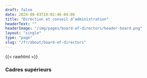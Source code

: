 ```yaml
---
draft: false
date: 2024-08-03T19:02:46-04:00
title: "Direction et conseil d’administration"
headerText: ""
headerImage: "/img/pages/board-of-directors/header-board.png"
layout: "single"
type: "page"
slug: "/fr/about/board-of-directors"
---
```


{{< rawhtml >}}

<section class="wrapper !bg-[#ffffff] ">
  <div class="container pt-10 xl:pt-10 lg:pt-10 md:pt-28 pb-6 xl:pb-10 lg:pb-10 md:pb-10">
    <div class="flex flex-wrap mx-[-15px] !mb-3">
      <div class="md:w-10/12 lg:w-full xl:w-10/12 xxl:w-9/12 w-full flex-[0_0_auto] px-[15px] max-w-full !mx-auto !text-center">
        <h3 class="text-[calc(1.305rem_+_0.66vw)] font-bold xl:text-[1.8rem] !leading-[1.3] mb-7 lg:!px-36 xl:!px-32">Cadres supérieurs</h3>
      </div>
      <!--/column -->
    </div>
    <!--/.row -->
    <div class="flex flex-wrap mx-[-15px] grid-view md:mx-[-20px] lg:mx-[-20px] xl:mx-[-25px] mt-[-40px] xl:mt-0 lg:mt-0">
      <div class="md:w-6/12 lg:w-3/12 xl:w-3/12 w-full flex-[0_0_auto] xl:px-[25px] lg:px-[20px] md:px-[20px] px-[15px] max-w-full md:mt-[40px] sm:mt-[40px] xsm:mt-[40px]">
        <div class="!relative">
          <div class="shape !rounded-[.4rem] !bg-[#fcf0f1] rellax xl:block lg:block md:block absolute" data-rellax-speed="0" style="bottom: -0.75rem; right: -0.75rem; width: 98%; height: 98%; z-index:0"></div>
          <div class="card">
            <figure class="card-img-top"></figure>
            <div class="card-body px-6 py-5">
              <h4 class="!mb-1">Vacant</h4>
              <p class="!mb-0 text-[.85rem]">Trésorier</p>
            </div>
            <!--/.card-body -->
          </div>
          <!-- /.card -->
        </div>
        <!-- /div -->
      </div>
      <!--/column -->
      <div class="md:w-6/12 lg:w-3/12 xl:w-3/12 w-full flex-[0_0_auto] xl:px-[25px] lg:px-[20px] md:px-[20px] px-[15px] max-w-full md:mt-[40px] sm:mt-[40px] xsm:mt-[40px]">
        <div class="!relative">
          <div class="shape !rounded-[.4rem] !bg-[#fcf0f1] rellax xl:block lg:block md:block absolute" data-rellax-speed="0" style="bottom: -0.75rem; right: -0.75rem; width: 98%; height: 98%; z-index:0"></div>
          <div class="card">
            <figure class="card-img-top"></figure>
            <div class="card-body px-6 py-5">
              <h4 class="!mb-1">Susan-Ann Craddock</h4>
              <p class="!mb-0 text-[.85rem]">Greffier</p>
            </div>
            <!--/.card-body -->
          </div>
          <!-- /.card -->
        </div>
        <!-- /div -->
      </div>
      <!--/column -->
      <div class="md:w-6/12 lg:w-3/12 xl:w-3/12 w-full flex-[0_0_auto] xl:px-[25px] lg:px-[20px] md:px-[20px] px-[15px] max-w-full md:mt-[40px] sm:mt-[40px] xsm:mt-[40px]">
        <div class="!relative">
          <div class="shape !rounded-[.4rem] !bg-[#fcf0f1] rellax xl:block lg:block md:block absolute" data-rellax-speed="0" style="bottom: -0.75rem; right: -0.75rem; width: 98%; height: 98%; z-index:0"></div>
          <div class="card">
            <figure class="card-img-top"></figure>
            <div class="card-body px-6 py-5">
              <h4 class="!mb-1">Vacant</h4>
              <p class="!mb-0 text-[.85rem]">Personne-ressource</p>
            </div>
            <!--/.card-body -->
          </div>
          <!-- /.card -->
        </div>
        <!-- /div -->
      </div>
      <!--/column -->
    </div>
    <!--/.row -->
  </div>
</section>
<!-- /section -->

<section class="wrapper !bg-[#ffffff] ">
  <div class="container pt-10 xl:pt-10 lg:pt-10 md:pt-28 pb-6 xl:pb-10 lg:pb-10 md:pb-10">
    <div class="flex flex-wrap mx-[-15px] !mb-3">
      <div class="md:w-10/12 lg:w-full xl:w-10/12 xxl:w-9/12 w-full flex-[0_0_auto] px-[15px] max-w-full !mx-auto !text-center">
        <h3 class="text-[calc(1.305rem_+_0.66vw)] font-bold xl:text-[1.8rem] !leading-[1.3] mb-7 lg:!px-36 xl:!px-32">Directeurs exécutifs</h3>
      </div>
      <!--/column -->
    </div>
    <!--/.row -->
    <div class="flex flex-wrap mx-[-15px] grid-view md:mx-[-20px] lg:mx-[-20px] xl:mx-[-25px] mt-[-40px] xl:mt-0 lg:mt-0">
      <div class="md:w-6/12 lg:w-3/12 xl:w-3/12 w-full flex-[0_0_auto] xl:px-[25px] lg:px-[20px] md:px-[20px] px-[15px] max-w-full md:mt-[40px] sm:mt-[40px] xsm:mt-[40px]">
        <div class="!relative">
          <div class="shape !rounded-[.4rem] !bg-[#fcf0f1] rellax xl:block lg:block md:block absolute" data-rellax-speed="0" style="bottom: -0.75rem; right: -0.75rem; width: 98%; height: 98%; z-index:0"></div>
          <div class="card">
            <figure class="card-img-top"></figure>
            <div class="card-body px-6 py-5">
              <h4 class="!mb-1">Vacant</h4>
              <p class="!mb-0 text-[.85rem]">Président du conseil d’administration</p>
            </div>
            <!--/.card-body -->
          </div>
          <!-- /.card -->
        </div>
        <!-- /div -->
      </div>
      <!--/column -->
      <div class="md:w-6/12 lg:w-3/12 xl:w-3/12 w-full flex-[0_0_auto] xl:px-[25px] lg:px-[20px] md:px-[20px] px-[15px] max-w-full md:mt-[40px] sm:mt-[40px] xsm:mt-[40px]">
        <div class="!relative">
          <div class="shape !rounded-[.4rem] !bg-[#fcf0f1] rellax xl:block lg:block md:block absolute" data-rellax-speed="0" style="bottom: -0.75rem; right: -0.75rem; width: 98%; height: 98%; z-index:0"></div>
          <div class="card">
            <figure class="card-img-top"></figure>
            <div class="card-body px-6 py-5">
              <h4 class="!mb-1">Vacant</h4>
              <p class="!mb-0 text-[.85rem]">Vice-président</p>
            </div>
            <!--/.card-body -->
          </div>
          <!-- /.card -->
        </div>
        <!-- /div -->
      </div>
      <!--/column -->
    </div>
    <!--/.row -->
  </div>
</section>
<!-- /section -->

<section class="wrapper !bg-[#ffffff] ">
  <div class="container pt-10 xl:pt-10 lg:pt-10 md:pt-28 pb-6 xl:pb-10 lg:pb-10 md:pb-10">
    <div class="flex flex-wrap mx-[-15px] !mb-3">
      <div class="md:w-10/12 lg:w-full xl:w-10/12 xxl:w-9/12 w-full flex-[0_0_auto] px-[15px] max-w-full !mx-auto !text-center">
        <h3 class="text-[calc(1.305rem_+_0.66vw)] font-bold xl:text-[1.8rem] !leading-[1.3] mb-7 lg:!px-36 xl:!px-32">Administrateurs généraux</h3>
      </div>
      <!--/column -->
    </div>
    <!--/.row -->
    <div class="flex flex-wrap mx-[-15px] grid-view md:mx-[-20px] lg:mx-[-20px] xl:mx-[-25px] mt-[-40px] xl:mt-0 lg:mt-0">
      <div class="md:w-6/12 lg:w-3/12 xl:w-3/12 w-full flex-[0_0_auto] xl:px-[25px] lg:px-[20px] md:px-[20px] px-[15px] max-w-full md:mt-[40px] sm:mt-[40px] xsm:mt-[40px]">
        <div class="!relative">
          <div class="shape !rounded-[.4rem] !bg-[#fcf0f1] rellax xl:block lg:block md:block absolute" data-rellax-speed="0" style="bottom: -0.75rem; right: -0.75rem; width: 98%; height: 98%; z-index:0"></div>
          <div class="card">
            <figure class="card-img-top"></figure>
            <div class="card-body px-6 py-5">
              <h4 class="!mb-1">Rev José M’Bala</h4>
              <p class="!mb-0 text-[.85rem]">Directeur</p>
            </div>
            <!--/.card-body -->
          </div>
          <!-- /.card -->
        </div>
        <!-- /div -->
      </div>
      <!--/column -->
      <div class="md:w-6/12 lg:w-3/12 xl:w-3/12 w-full flex-[0_0_auto] xl:px-[25px] lg:px-[20px] md:px-[20px] px-[15px] max-w-full md:mt-[40px] sm:mt-[40px] xsm:mt-[40px]">
        <div class="!relative">
          <div class="shape !rounded-[.4rem] !bg-[#fcf0f1] rellax xl:block lg:block md:block absolute" data-rellax-speed="0" style="bottom: -0.75rem; right: -0.75rem; width: 98%; height: 98%; z-index:0"></div>
          <div class="card">
            <figure class="card-img-top"></figure>
            <div class="card-body px-6 py-5">
              <h4 class="!mb-1">Josiah MacDonald</h4>
              <p class="!mb-0 text-[.85rem]">Directeur</p>
            </div>
            <!--/.card-body -->
          </div>
          <!-- /.card -->
        </div>
        <!-- /div -->
      </div>
      <!--/column -->
      <div class="md:w-6/12 lg:w-3/12 xl:w-3/12 w-full flex-[0_0_auto] xl:px-[25px] lg:px-[20px] md:px-[20px] px-[15px] max-w-full md:mt-[40px] sm:mt-[40px] xsm:mt-[40px]">
        <div class="!relative">
          <div class="shape !rounded-[.4rem] !bg-[#fcf0f1] rellax xl:block lg:block md:block absolute" data-rellax-speed="0" style="bottom: -0.75rem; right: -0.75rem; width: 98%; height: 98%; z-index:0"></div>
          <div class="card">
            <figure class="card-img-top"></figure>
            <div class="card-body px-6 py-5">
              <h4 class="!mb-1">Al Turcott</h4>
              <p class="!mb-0 text-[.85rem]">Directeur</p>
            </div>
            <!--/.card-body -->
          </div>
          <!-- /.card -->
        </div>
        <!-- /div -->
      </div>
      <!--/column -->
    </div>
    <!--/.row -->
  </div>
</section>
<!-- /section -->



<div class="container pt-20 xl:pt-28 lg:pt-28 md:pt-28 pb-16 xl:pb-20 lg:pb-20 md:pb-20">
  <div class="flex flex-wrap mx-[-15px] !mb-3">
    <div class="md:w-10/12 lg:w-10/12 xl:w-9/12 xxl:w-7/12 w-full flex-[0_0_auto] px-[15px] max-w-full !mx-auto !text-center">
      <h2 class="text-[calc(1.305rem_+_0.66vw)] font-bold xl:text-[1.8rem] leading-[1.3] mb-3 xl:!px-[4.5rem] lg:!px-[4.5rem]">Nouveau comité d’application de l’Église</h2>
    </div>
    <!--/column -->
  </div>
  <!--/.row -->
  <div class="!relative">
    <div class="shape !rounded-[50%] !bg-[#fff8ee] rellax !w-[6rem] !h-[6rem] absolute z-[1]" data-rellax-speed="1" style="bottom: 0.5rem; right: -1.7rem;"></div>
    <div class="shape !rounded-[50%] bg-line red rellax !w-[6rem] !h-[6rem] absolute z-[1] opacity-50" data-rellax-speed="1" style="top: 0.5rem; left: -1.7rem;"></div>
    <div class="swiper-container dots-closer !mb-6" data-margin="0" data-dots="true" data-items-xxl="4" data-items-xl="3" data-items-lg="3" data-items-md="2" data-items-xs="1">
      <div class="swiper">
        <div class="swiper-wrapper">
          <div class="swiper-slide">
            <div class="item-inner">
              <div class="card">
                <div class="card-body p-[40px]">
                  <h4 class="mb-1">Bob Davies</h4>
                  <div class="text-[0.65rem] mb-2 uppercase tracking-[0.02rem] font-bold text-[#aab0bc]">Président du comité ministériel de l’association and NCAC</div>
                  </nav>
                  <!-- /.social -->
                </div>
                <!--/.card-body -->
              </div>
              <!-- /.card -->
            </div>
            <!-- /.item-inner -->
          </div>
          <!--/.swiper-slide -->
          <div class="swiper-slide">
            <div class="item-inner">
              <div class="card">
                <div class="card-body p-[40px]">
                  <h4 class="mb-1">Schello Hyacinthe</h4>
                  <div class="text-[0.65rem] mb-2 uppercase tracking-[0.02rem] font-bold text-[#aab0bc]">Consultant bilingue</div>
                  </nav>
                  <!-- /.social -->
                </div>
                <!--/.card-body -->
              </div>
              <!-- /.card -->
            </div>
            <!-- /.item-inner -->
          </div>
          <!--/.swiper-slide -->
          <div class="swiper-slide">
            <div class="item-inner">
              <div class="card">
                <div class="card-body p-[40px]">
                  <h4 class="mb-1">John Perkin</h4>
                  <div class="text-[0.65rem] mb-2 uppercase tracking-[0.02rem] font-bold text-[#aab0bc]">Représentant</div>
                  </nav>
                  <!-- /.social -->
                </div>
                <!--/.card-body -->
              </div>
              <!-- /.card -->
            </div>
            <!-- /.item-inner -->
          </div>
          <!--/.swiper-slide -->
          <div class="swiper-slide">
            <div class="item-inner">
              <div class="card">
                <div class="card-body p-[40px]">
                  <h4 class="mb-1">Cheryl Hanna</h4>
                  <div class="text-[0.65rem] mb-2 uppercase tracking-[0.02rem] font-bold text-[#aab0bc]">Représentant</div>
                  </nav>
                  <!-- /.social -->
                </div>
                <!--/.card-body -->
              </div>
              <!-- /.card -->
            </div>
            <!-- /.item-inner -->
          </div>
          <!--/.swiper-slide -->
        <!--/.swiper-wrapper -->
      </div>
      <!-- /.swiper -->
    </div>
    <!-- /.swiper-container -->
  </div>
  <!-- /.relative -->
</div>

<div class="flex flex-wrap mx-[-15px] !mt-[3rem]">
<div class="lg:w-6/12 xl:w-5/12 w-full flex-[0_0_auto] px-[15px] max-w-full !mx-auto !text-center">
  <h2 class="text-[calc(1.265rem_+_0.18vw)] font-bold xl:text-[1.4rem] leading-[1.35] !mb-3">Vous voulez aider ?</h2>
  <a href="mailto:info@ottawabaptist.ca" class="btn btn-primary text-white !bg-[#3f78e0] border-[#3f78e0] hover:text-white hover:bg-[#3f78e0] hover:border-[#3f78e0] focus:shadow-[rgba(92,140,229,1)] active:text-white active:bg-[#3f78e0] active:border-[#3f78e0] disabled:text-white disabled:bg-[#3f78e0] disabled:border-[#3f78e0] !rounded-[50rem] hover:translate-y-[-0.15rem] hover:shadow-[0_0.25rem_0.75rem_rgba(30,34,40,0.15)]">Contactez-nous</a>
</div>
<!-- /column -->
</div>


{{< /rawhtml >}}